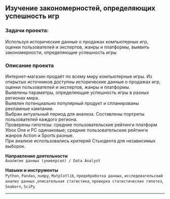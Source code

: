 ## Изучение закономерностей, определяющих успешность игр

### Задачи проекта:  
Используя исторические данные о продажах компьютерных игр, оценки пользователей и экспертов, жанры и платформы, выявить закономерности, определяющие успешность игры

### Описание проекта
Интернет-магазин продаёт по всему миру компьютерные игры. Из открытых источников доступны исторические данные о продажах игр, оценки пользователей и экспертов, жанры и платформы.  
Выявлены параметры, определяющие успешность игры в разных регионах мира.  
Выявлен потенциально популярный продукт и спланированы рекламные кампании.  
Выбран актуальный период для анализа. Составлены портреты пользователей каждого региона.    
Проверены гипотезы: средние пользовательские рейтинги платформ Xbox One и PC одинаковые;
средние пользовательские рейтинги жанров Action и Sports разные.  
При анализе использовались критерий Стьюдента для независимых выборок.


**Направление деятельности**  
`Аналитик данных (универсал) / Data Analyst`

**Навыки и инструменты**  
`Python`, `Pandas`, `numpy`, `Matplotlib`, `предобработка данных`, `исследовательский анализ данных` ,`описательная статистика`, 
`проверка статистических гипотез`, `Seaborn`, `SciPy`


---
